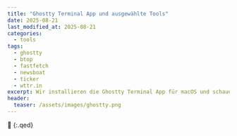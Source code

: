 ```yaml
---
title: "Ghostty Terminal App und ausgewählte Tools"
date: 2025-08-21
last_modified_at: 2025-08-21
categories:
  - tools
tags:
  - ghostty
  - btop
  - fastfetch
  - newsboat
  - ticker
  - wttr.in
excerpt: Wir installieren die Ghostty Terminal App für macOS und schauen uns ein paar ausgewählte 'Text-Tools' an.
header:
  teaser: /assets/images/ghostty.png
---
```





🔲
{:.qed}
